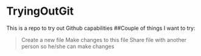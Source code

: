 # TryingOutGit
This is a repo to try out Github capabilities
##Couple of things I want to try: 
> Create a new file
> Make changes to this file
> Share file with another person so he/she can make changes

